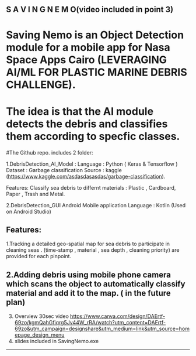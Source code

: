 S  A  V I N G     N  E  M  O(video included in point 3)
----------------------

# Saving Nemo is an Object Detection module for a mobile app for Nasa Space Apps Cairo (LEVERAGING AI/ML FOR PLASTIC MARINE DEBRIS CHALLENGE).


# The idea is that the AI module detects the debris and classifies them according to specfic classes.

#The Github repo. includes 2 folder:

1.DebrisDetection_AI_Model :
Language : Python ( Keras & Tensorflow )
Dataset : Garbage classification 
Source : kaggle (https://www.kaggle.com/asdasdasasdas/garbage-classification).

Features: Classify sea debris to differnt materials : Plastic , Cardboard, Paper , Trash and Metal.

2.DebrisDetection_GUI
Android Mobile application 
Language : Kotlin (Used on Android Studio)

Features:
-----------------------------
1.Tracking a detailed geo-spatial map for sea debris to participate in cleaning seas . 
(time-stamp , material , sea depth , cleaning priority) are provided for each pinpoint.

2.Adding debris using mobile phone camera which scans the object to automatically classify material and add it to the map. ( in the future plan)
-----------------------------
3. Overview 30sec video https://www.canva.com/design/DAErtf-69zo/kgmQahGfiqrg5Jv44W_rRA/watch?utm_content=DAErtf-69zo&utm_campaign=designshare&utm_medium=link&utm_source=homepage_design_menu
4. slides included in SavingNemo.exe



-------------------------------------------------

